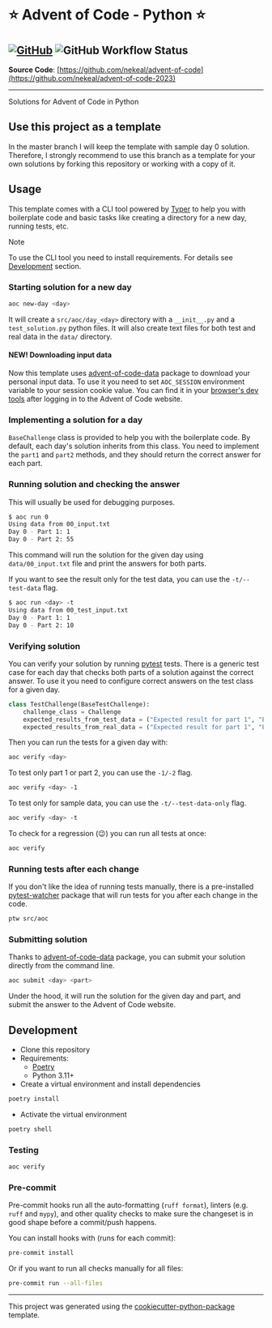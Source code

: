 # ⭐ Advent of Code - Python ⭐

[![GitHub](https://img.shields.io/github/license/nekeal/advent-of-code-2023.svg)](https://github.com//nekeal/advent-of-code-2023/blob/master/LICENSE)
![GitHub Workflow Status](https://github.com/github/docs/actions/workflows/test.yml/badge.svg)
---
**Source Code**: [https://github.com/nekeal/advent-of-code](https://github.com/nekeal/advent-of-code-2023)

---

Solutions for Advent of Code in Python

## Use this project as a template

In the master branch I will keep the template with sample day 0 solution.
Therefore, I strongly recommend to use this branch as a template for your own solutions by
forking this repository or working with a copy of it.

## Usage

This template comes with a CLI tool powered by [Typer](https://github.com/tiangolo/typer) to help you with boilerplate
code and basic tasks like creating a directory for a new day, running tests, etc.

> [!NOTE]
> To use the CLI tool you need to install requirements. For details see [Development](#development) section.

### Starting solution for a new day

```sh
aoc new-day <day>
```
It will create a `src/aoc/day_<day>` directory with a `__init__.py` and a `test_solution.py` python files.
It will also create text files for both test and real data in the `data/` directory.

#### NEW! Downloading input data

Now this template uses [advent-of-code-data](https://github.com/wimglenn/advent-of-code-data) package to download
your personal input data. To use it you need to set `AOC_SESSION` environment variable to your session cookie value.
You can find it in your [browser's dev tools](https://github.com/wimglenn/advent-of-code-wim/issues/1)
after logging in to the Advent of Code website.

### Implementing a solution for a day

`BaseChallenge` class is provided to help you with the boilerplate code. By default, each day's solution inherits
from this class. You need to implement the `part1` and `part2` methods, and they should return the correct answer for
each part.

### Running solution and checking the answer

This will usually be used for debugging purposes.

```sh
$ aoc run 0
Using data from 00_input.txt
Day 0 - Part 1: 1
Day 0 - Part 2: 55
```

This command will run the solution for the given day using `data/00_input.txt` file and print the answers
for both parts.

If you want to see the result only for the test data, you can use the `-t/--test-data` flag.
```sh
$ aoc run <day> -t
Using data from 00_test_input.txt
Day 0 - Part 1: 1
Day 0 - Part 2: 10
```

### Verifying solution

You can verify your solution by running [pytest](https://github.com/pytest-dev/pytest) tests.
There is a generic test case for each day that checks both parts of a solution against the correct answer.
To use it you need to configure correct answers on the test class for a given day.

```python
class TestChallenge(BaseTestChallenge):
    challenge_class = Challenge
    expected_results_from_test_data = ("Expected result for part 1", "Expected result for part 2")
    expected_results_from_real_data = ("Expected result for part 1", "Expected result for part 2")
```

Then you can run the tests for a given day with:
```sh
aoc verify <day>
```
To test only part 1 or part 2, you can use the `-1/-2` flag.
```sh
aoc verify <day> -1
```

To test only for sample data, you can use the `-t/--test-data-only` flag.
```sh
aoc verify <day> -t
```

To check for a regression (😉) you can run all tests at once:
```sh
aoc verify
```

### Running tests after each change

If you don't like the idea of running tests manually, there is a pre-installed [pytest-watcher](https://github.com/olzhasar/pytest-watcher)
package that will run tests for you after each change in the code.

```sh
ptw src/aoc
```

### Submitting solution

Thanks to [advent-of-code-data](https://github.com/wimglenn/advent-of-code-wim/issues/1) package, you can submit your
solution directly from the command line.

```sh
aoc submit <day> <part>
```

Under the hood, it will run the solution for the given day and part,
and submit the answer to the Advent of Code website.

## Development

* Clone this repository
* Requirements:
  * [Poetry](https://python-poetry.org/)
  * Python 3.11+
* Create a virtual environment and install dependencies

```sh
poetry install
```

* Activate the virtual environment

```sh
poetry shell
```

### Testing

```sh
aoc verify
```

### Pre-commit

Pre-commit hooks run all the auto-formatting (`ruff format`), linters (e.g. `ruff` and `mypy`), and other quality
 checks to make sure the changeset is in good shape before a commit/push happens.

You can install hooks with (runs for each commit):

```sh
pre-commit install
```

Or if you want to run all checks manually for all files:

```sh
pre-commit run --all-files
```

---

This project was generated using the [cookiecutter-python-package](https://github.com/nekeal/cookiecutter-python-package) template.
